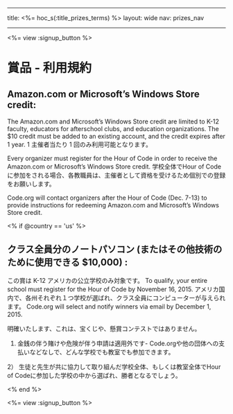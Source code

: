 * * *

title: <%= hoc_s(:title_prizes_terms) %> layout: wide nav: prizes_nav

* * *

<%= view :signup_button %>

# 賞品 - 利用規約

## Amazon.com or Microsoft’s Windows Store credit:

The Amazon.com and Microsoft’s Windows Store credit are limited to K-12 faculty, educators for afterschool clubs, and education organizations. The $10 credit must be added to an existing account, and the credit expires after 1 year. 1 主催者当たり 1 回のみ利用可能となります。

Every organizer must register for the Hour of Code in order to receive the Amazon.com or Microsoft’s Windows Store credit. 学校全体でHour of Codeに参加をされる場合、各教職員は、主催者として資格を受けるため個別での登録をお願いします。

Code.org will contact organizers after the Hour of Code (Dec. 7-13) to provide instructions for redeeming Amazon.com and Microsoft’s Windows Store credit.

<% if @country == 'us' %>

## クラス全員分のノートパソコン (またはその他技術のために使用できる $10,000) :

この賞は K-12 アメリカの公立学校のみ対象です。 To qualify, your entire school must register for the Hour of Code by November 16, 2015. アメリカ国内で、各州それぞれ１つ学校が選ばれ、クラス全員にコンピューターが与えられます。 Code.org will select and notify winners via email by December 1, 2015.

明確いたします、これは、宝くじや、懸賞コンテストではありません。

1) 金銭の伴う賭けや危険が伴う申請は適用外です- Code.orgや他の団体への支払いなどなしで、どんな学校でも教室でも参加できます。

2） 生徒と先生が共に協力して取り組んだ学校全体、もしくは教室全体でHour of Codeに参加した学校の中から選ばれ、勝者となるでしょう。 

<% end %>

<%= view :signup_button %>